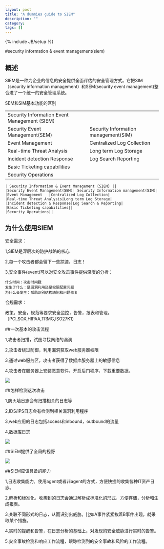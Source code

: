 ```yaml
---
layout: post
title: "A dummies guide to SIEM"
description: ""
category: 
tags: []
---
```

{% include JB/setup %}


#security information & event management(siem)

## 概述

SIEM是一种为企业的信息的安全提供全面评估的安全管理方式。它把SIM（security information management）和SEM(security event management)整合进了一个统一的安全管理系统。

SEM和SIM基本功能的区别
<table>
    <tr>
        <td>Security Information  Event Management (SIEM)</td>
    </tr>
    <tr>
        <td>Security Event Management(SEM)</td><td>Security Information management(SIM)</td>
    </tr>
    <tr><td>Event Management </td><td>Centralized Log Collection</td></tr>
    <tr><td>Real-time Threat Analysis</td><td>Long term Log Storage</td></tr>
    <tr><td>Incident detection  Response</td><td>Log Search  Reporting</td></tr>
    <tr><td>Basic Ticketing capabilities</td><td></td></tr>
    <tr><td>Security Operations</td><td></td></tr>
</table>

	| Security Information & Event Management (SIEM) ||
	|Security Event Management(SEM)| Security Information management(SIM)| 
	|Event Management   |Centralized Log Collection|
	|Real-time Threat Analysis|Long term Log Storage| 
	|Incident detection & Response|Log Search & Reporting|
	|Basic Ticketing capabilities|| 
	|Security Operations||


## 为什么使用SIEM

安全需求：

1,SIEM是深层次的防护战略的核心

2,每一个攻击者都会留下一些踪迹，日志！

3,安全事件(event)可以对安全攻击事件提供深度的分析：

	什么时间：攻击时间戳
	发生了什么：是漏洞利用还是权限配置问题
	为什么会发生：帮助识别结构缺陷和问题修复

合规需求：

政策，安全，规范等要求安全监控，告警，报表和管理。（PCI,SOX,HIPAA,TRMG,ISO27K1）


##一次基本的攻击流程

1,攻击者扫描，试图寻找网络的漏洞

2,攻击者绕过防御，利用漏洞获取web服务器权限

3,通过web服务区，攻击者获得了数据库服务器上的敏感信息

4,攻击者在服务器上安装恶意软件，开启后门程序，下载重要数据。

![]({{site.img_url}}attacker1.png)

##怎样检测这次攻击

1,防火墙日志会有扫描相关的日志等

2,IDS/IPS日志会有检测到相关漏洞利用程序

3,web应用的日志包括access和inbound，outbound的流量

4,数据库日志

![]({{site.img_url}}attacker2.png)

##SIEM提供了全局的视野

![]({{site.img_url}}attacker3.png)


##SIEM应该具备的能力

1,日志收集能力，使用agent或者非agent的方式，方便快捷的收集各种IT资产日志。

2,解析和标准化，收集到的日志会通过解析成标准化的形式，方便存储，分析和生成报表。

3,关联不同形式的日志，从而识别出威胁。比如A事件紧紧挨着B事件出现，就采取某个措施。

4,实时的提醒和告警，在日志分析的基础上，对发现的安全威胁进行实时的告警。

5,安全事故检测和响应工作流程，跟踪检测到的安全事故和风险的工作流程。

